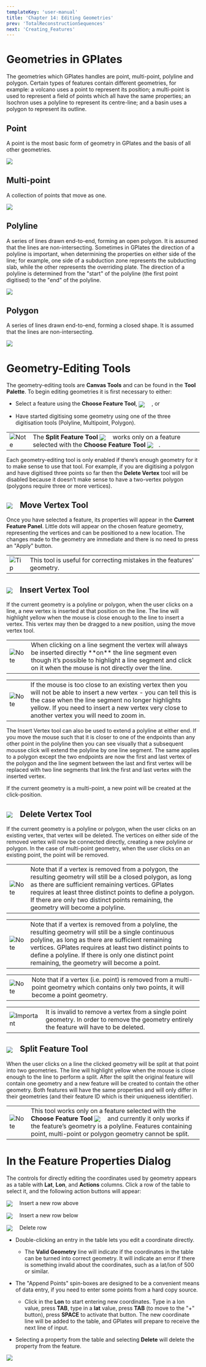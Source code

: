 ```yaml
---
templateKey: 'user-manual'
title: 'Chapter 14: Editing Geometries'
prev: 'TotalReconstructionSequences'
next: 'Creating_Features'
---
```


Geometries in GPlates
=====================

The geometries which GPlates handles are point, multi-point, polyline and polygon. Certain types of features contain different geometries, for example: a volcano uses a point to represent its position; a multi-point is used to represent a field of points which all have the same properties; an Isochron uses a polyline to represent its centre-line; and a basin uses a polygon to represent its outline.

Point
-----

A point is the most basic form of geometry in GPlates and the basis of all other geometries.

![](./images/Point.svg.png)

Multi-point
-----------

A collection of points that move as one.

![](./images/MultiPoint.svg.png)

Polyline
--------

A series of lines drawn end-to-end, forming an open polygon. It is assumed that the lines are non-intersecting. Sometimes in GPlates the direction of a polyline is important, when determining the properties on either side of the line; for example, one side of a subduction zone represents the subducting slab, while the other represents the overriding plate. The direction of a polyline is determined from the "start" of the polyline (the first point digitised) to the "end" of the polyline.

![](./images/Polyline.svg.png)

Polygon
-------

A series of lines drawn end-to-end, forming a closed shape. It is assumed that the lines are non-intersecting.

![](./images/polygon.svg.png)

Geometry-Editing Tools
======================

The geometry-editing tools are **Canvas Tools** and can be found in the **Tool Palette**. To begin editing geometries it is first necessary to either:

-   Select a feature using the **Choose Feature Tool**, <span style="display:inline-block; width:30px; vertical-align:middle;"><img src="icons/africa_highlight_clicked_35.png" /> </span> , or

-   Have started digitising some geometry using one of the three digitisation tools (Polyline, Multipoint, Polygon).

<table class ="note">
   <tbody>
      <tr>
         <td class="icon">
            <img src="./images/icons/note.png" alt="Note">
         </td>
         <td class="content" >The <b>Split Feature Tool</b> <span style="display:inline-block; width:30px; vertical-align:middle;"><img src="icons/split_geometry_35.png" /> </span> works only on a feature selected with the <b>Choose Feature Tool</b> <span style="display:inline-block; width:30px; vertical-align:middle;"><img src="icons/africa_highlight_clicked_35.png" /> </span>.</td>
      </tr>
   </tbody>
</table>

Each geometry-editing tool is only enabled if there’s enough geometry for it to make sense to use that tool. For example, if you are digitising a polygon and have digitised three points so far then the **Delete Vertex** tool will be disabled because it doesn’t make sense to have a two-vertex polygon (polygons require three or more vertices).

<span style="display:inline-block; width:30px; vertical-align:middle;"><img src="icons/move_vertex_35.png" /> </span> Move Vertex Tool
----------------------------------------------

Once you have selected a feature, its properties will appear in the **Current Feature Panel**. Little dots will appear on the chosen feature geometry, representing the vertices and can be positioned to a new location. The changes made to the geometry are immediate and there is no need to press an "Apply" button.

<table class ="tip">
   <tbody>
      <tr>
         <td class="icon">
            <img src="./images/icons/tip.png" alt="Tip">
         </td>
         <td class="content" >This tool is useful for correcting mistakes in the features' geometry.</td>
      </tr>
   </tbody>
</table>

<span style="display:inline-block; width:30px; vertical-align:middle;"><img src="icons/insert_vertex_35.png" /> </span> Insert Vertex Tool
--------------------------------------------------

If the current geometry is a polyline or polygon, when the user clicks on a line, a new vertex is inserted at that position on the line. The line will highlight yellow when the mouse is close enough to the line to insert a vertex. This vertex may then be dragged to a new position, using the move vertex tool.

<table class ="note">
   <tbody>
      <tr>
         <td class="icon">
            <img src="./images/icons/note.png" alt="Note">
         </td>
         <td class="content" >When clicking on a line segment the vertex will always be inserted directly **on** the line segment even though it’s possible to highlight a line segment and click on it when the mouse is not directly over the line.</td>
      </tr>
   </tbody>
</table>

<table class ="note">
   <tbody>
      <tr>
         <td class="icon">
            <img src="./images/icons/note.png" alt="Note">
         </td>
         <td class="content" >If the mouse is too close to an existing vertex then you will not be able to insert a new vertex - you can tell this is the case when the line segment no longer highlights yellow. If you need to insert a new vertex very close to another vertex you will need to zoom in.</td>
      </tr>
   </tbody>
</table>

The Insert Vertex tool can also be used to extend a polyline at either end. If you move the mouse such that it is closer to one of the endpoints than any other point in the polyline then you can see visually that a subsequent mousse click will extend the polyline by one line segment. The same applies to a polygon except the two endpoints are now the first and last vertex of the polygon and the line segment between the last and first vertex will be replaced with two line segments that link the first and last vertex with the inserted vertex.

If the current geometry is a multi-point, a new point will be created at the click-position.

<span style="display:inline-block; width:30px; vertical-align:middle;"><img src="icons/delete_vertex_35.png" /> </span> Delete Vertex Tool
--------------------------------------------------

If the current geometry is a polyline or polygon, when the user clicks on an existing vertex, that vertex will be deleted. The vertices on either side of the removed vertex will now be connected directly, creating a new polyline or polygon. In the case of multi-point geometry, when the user clicks on an existing point, the point will be removed.

<table class ="note">
   <tbody>
      <tr>
         <td class="icon">
            <img src="./images/icons/note.png" alt="Note">
         </td>
         <td class="content" >Note that if a vertex is removed from a polygon, the resulting geometry will still be a closed polygon, as long as there are sufficient remaining vertices. GPlates requires at least three distinct points to define a polygon. If there are only two distinct points remaining, the geometry will become a polyline.</td>
      </tr>
   </tbody>
</table>

<table class ="note">
   <tbody>
      <tr>
         <td class="icon">
            <img src="./images/icons/note.png" alt="Note">
         </td>
         <td class="content" >Note that if a vertex is removed from a polyline, the resulting geometry will still be a single continuous polyline, as long as there are sufficient remaining vertices. GPlates requires at least two distinct points to define a polyline. If there is only one distinct point remaining, the geometry will become a point.</td>
      </tr>
   </tbody>
</table>

<table class ="note">
   <tbody>
      <tr>
         <td class="icon">
            <img src="./images/icons/note.png" alt="Note">
         </td>
         <td class="content" >Note that if a vertex (i.e. point) is removed from a multi-point geometry which contains only two points, it will become a point geometry.</td>
      </tr>
   </tbody>
</table>

<table class ="important">
   <tbody>
      <tr>
         <td class="icon">
            <img src="./images/icons/important.png" alt="Important">
         </td>
         <td class="content" >It is invalid to remove a vertex from a single point geometry. In order to remove the geometry entirely the feature will have to be deleted.</td>
      </tr>
   </tbody>
</table>

<span style="display:inline-block; width:30px; vertical-align:middle;"><img src="icons/split_geometry_35.png" /> </span> Split Feature Tool
---------------------------------------------------

When the user clicks on a line the clicked geometry will be split at that point into two geometries. The line will highlight yellow when the mouse is close enough to the line to perform a split. After the split the original feature will contain one geometry and a new feature will be created to contain the other geometry. Both features will have the same properties and will only differ in their geometries (and their feature ID which is their uniqueness identifier).

<table class ="note">
   <tbody>
      <tr>
         <td class="icon">
            <img src="./images/icons/note.png" alt="Note">
         </td>
         <td class="content" >This tool works only on a feature selected with the <b>Choose Feature Tool</b> <span style="display:inline-block; width:30px; vertical-align:middle;"><img src="icons/africa_highlight_clicked_35.png" /> </span> and currently it only works if the feature’s geometry is a polyline. Features containing point, multi-point or polygon geometry cannot be split.</td>
      </tr>
   </tbody>
</table>

In the Feature Properties Dialog
================================

The controls for directly editing the coordinates used by geometry appears as a table with **Lat**, **Lon**, and **Actions** columns. Click a row of the table to select it, and the following action buttons will appear:

<span style="display:inline-block; width:30px; vertical-align:middle;"><img src="icons/InsertAbove.png" /> </span> Insert a new row above

<span style="display:inline-block; width:30px; vertical-align:middle;"><img src="icons/InsertBelow.png" /> </span> Insert a new row below

<span style="display:inline-block; width:30px; vertical-align:middle;"><img src="icons/delete_row.png" /> </span> Delete row

-   Double-clicking an entry in the table lets you edit a coordinate directly.

    -   The **Valid Geometry** line will indicate if the coordinates in the table can be turned into correct geometry. It will indicate an error if there is something invalid about the coordinates, such as a lat/lon of 500 or similar.

-   The "Append Points" spin-boxes are designed to be a convenient means of data entry, if you need to enter some points from a hard copy source.

    -   Click in the **Lon** to start entering new coordinates. Type in a lon value, press **TAB**, type in a **lat** value, press **TAB** (to move to the "+" button), press **SPACE** to activate that button. The new coordinate line will be added to the table, and GPlates will prepare to receive the next line of input.

-   Selecting a property from the table and selecting **Delete** will delete the property from the feature.

![](screenshots/FeatureProperties-Edit-4.png)


